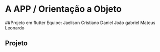 # A APP / Orientação a Objeto

##Projeto em flutter 
Equipe:
Jaelison
Cristiano
Daniel
João gabriel
Mateus
Leonardo

## Projeto

